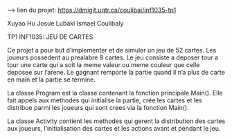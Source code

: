 --> lien du projet: https://dmigit.uqtr.ca/coulibai/inf1035-tp1

Xuyao Hu
Josue Lubaki
Ismael Coulibaly


TP1 INF1035: JEU DE CARTES



Ce projet a pour but d’implementer et de simuler un jeu de 52 cartes. Les joueurs possedent au prealabre 8 cartes. Le jeu consiste a deposer tour a tour une carte qui a soit la meme valeur ou meme couleur que celle deposee sur l’arene. Le gagnant remporte la partie quand il n’a plus de carte en main et la partie se termine.


La classe Program est la classe contenant la fonction principale Main(). Elle fait appels aux methodes qui initialise la partie, crée les cartes et les distribue parmi les joueurs qui sont crees via la fonction Main().

La classe Activity contient les methodes qui gerent la distribution des cartes aux joueurs, l’initialisation des cartes et les actions avant et pendant le jeu.
